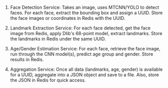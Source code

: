 1. Face Detection Service: Takes an image, uses MTCNN/YOLO to detect faces. For each face, extract the bounding box and assign a UUID. Store the face images or coordinates in Redis with the UUID.

2. Landmark Extraction Service: For each face detected, get the face image from Redis, apply Dlib's 68-point model, extract landmarks. Store the landmarks in Redis under the same UUID.

3. Age/Gender Estimation Service: For each face, retrieve the face image, run through the CNN model(s), predict age group and gender. Store results in Redis.

4. Aggregation Service: Once all data (landmarks, age, gender) is available for a UUID, aggregate into a JSON object and save to a file. Also, store the JSON in Redis for quick access.


